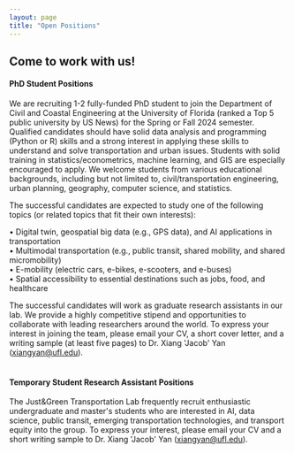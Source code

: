 ```yaml
---
layout: page
title: "Open Positions"
---
```


## Come to work with us!

#### PhD Student Positions

We are recruiting 1-2 fully-funded PhD student to join the Department of Civil and Coastal Engineering at the University of Florida (ranked a Top 5 public university by US News) for the Spring or Fall 2024 semester. Qualified candidates should have solid data analysis and programming (Python or R) skills and a strong interest in applying these skills to understand and solve transportation and urban issues. Students with solid training in statistics/econometrics, machine learning, and GIS are especially encouraged to apply. We welcome students from various educational backgrounds, including but not limited to, civil/transportation engineering, urban planning, geography, computer science, and statistics.
&nbsp;

The successful candidates are expected to study one of the following topics (or related topics that fit their own interests):

•	Digital twin, geospatial big data (e.g., GPS data), and AI applications in transportation<br/>
•	Multimodal transportation (e.g., public transit, shared mobility, and shared micromobility)<br/>
• E-mobility (electric cars, e-bikes, e-scooters, and e-buses) <br/>
•	Spatial accessibility to essential destinations such as jobs, food, and healthcare
&nbsp;

The successful candidates will work as graduate research assistants in our lab. We provide a highly competitive stipend and opportunities to collaborate with leading researchers around the world. To express your interest in joining the team, please email your CV, a short cover letter, and a writing sample (at least five pages) to Dr. Xiang 'Jacob' Yan (xiangyan@ufl.edu).  
&nbsp;



#### Temporary Student Research Assistant Positions

The Just&Green Transportation Lab frequently recruit enthusiastic undergraduate and master's students who are interested in AI, data science, public transit, emerging transportation technologies, and transport equity into the group. To express your interest, please email your CV and a short writing sample to Dr. Xiang 'Jacob' Yan (xiangyan@ufl.edu).
